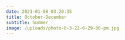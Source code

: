 ```yaml
---
date: 2021-01-08 03:20:35
title: October-December
subtitle: Summer
image: /uploads/photo-8-3-22-6-29-06-pm.jpg
---
```


